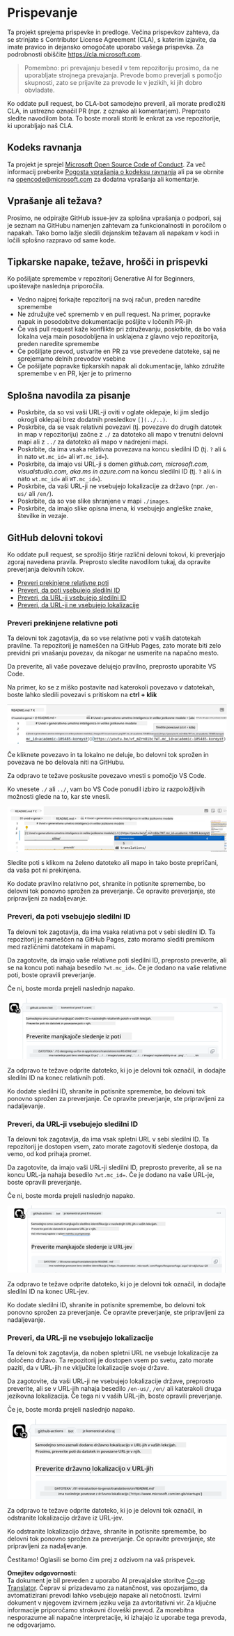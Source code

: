 <!--
CO_OP_TRANSLATOR_METADATA:
{
  "original_hash": "57c41f2af71001a2cff9d8eb797cb843",
  "translation_date": "2025-07-09T06:13:49+00:00",
  "source_file": "CONTRIBUTING.md",
  "language_code": "sl"
}
-->
# Prispevanje

Ta projekt sprejema prispevke in predloge. Večina prispevkov zahteva, da se strinjate s Contributor License Agreement (CLA), s katerim izjavite, da imate pravico in dejansko omogočate uporabo vašega prispevka. Za podrobnosti obiščite <https://cla.microsoft.com>.

> Pomembno: pri prevajanju besedil v tem repozitoriju prosimo, da ne uporabljate strojnega prevajanja. Prevode bomo preverjali s pomočjo skupnosti, zato se prijavite za prevode le v jezikih, ki jih dobro obvladate.

Ko oddate pull request, bo CLA-bot samodejno preveril, ali morate predložiti CLA, in ustrezno označil PR (npr. z oznako ali komentarjem). Preprosto sledite navodilom bota. To boste morali storiti le enkrat za vse repozitorije, ki uporabljajo naš CLA.

## Kodeks ravnanja

Ta projekt je sprejel [Microsoft Open Source Code of Conduct](https://opensource.microsoft.com/codeofconduct/?WT.mc_id=academic-105485-koreyst).
Za več informacij preberite [Pogosta vprašanja o kodeksu ravnanja](https://opensource.microsoft.com/codeofconduct/faq/?WT.mc_id=academic-105485-koreyst) ali pa se obrnite na [opencode@microsoft.com](mailto:opencode@microsoft.com) za dodatna vprašanja ali komentarje.

## Vprašanje ali težava?

Prosimo, ne odpirajte GitHub issue-jev za splošna vprašanja o podpori, saj je seznam na GitHubu namenjen zahtevam za funkcionalnosti in poročilom o napakah. Tako bomo lažje sledili dejanskim težavam ali napakam v kodi in ločili splošno razpravo od same kode.

## Tipkarske napake, težave, hrošči in prispevki

Ko pošiljate spremembe v repozitorij Generative AI for Beginners, upoštevajte naslednja priporočila.

* Vedno najprej forkajte repozitorij na svoj račun, preden naredite spremembe
* Ne združujte več sprememb v en pull request. Na primer, popravke napak in posodobitve dokumentacije pošljite v ločenih PR-jih
* Če vaš pull request kaže konflikte pri združevanju, poskrbite, da bo vaša lokalna veja main posodobljena in usklajena z glavno vejo repozitorija, preden naredite spremembe
* Če pošiljate prevod, ustvarite en PR za vse prevedene datoteke, saj ne sprejemamo delnih prevodov vsebine
* Če pošiljate popravke tipkarskih napak ali dokumentacije, lahko združite spremembe v en PR, kjer je to primerno

## Splošna navodila za pisanje

- Poskrbite, da so vsi vaši URL-ji oviti v oglate oklepaje, ki jim sledijo okrogli oklepaji brez dodatnih presledkov `[](../..)`.
- Poskrbite, da se vsak relativni povezavi (tj. povezave do drugih datotek in map v repozitoriju) začne z `./` za datoteko ali mapo v trenutni delovni mapi ali z `../` za datoteko ali mapo v nadrejeni mapi.
- Poskrbite, da ima vsaka relativna povezava na koncu sledilni ID (tj. `?` ali `&` in nato `wt.mc_id=` ali `WT.mc_id=`).
- Poskrbite, da imajo vsi URL-ji s domen _github.com, microsoft.com, visualstudio.com, aka.ms in azure.com_ na koncu sledilni ID (tj. `?` ali `&` in nato `wt.mc_id=` ali `WT.mc_id=`).
- Poskrbite, da vaši URL-ji ne vsebujejo lokalizacije za državo (npr. `/en-us/` ali `/en/`).
- Poskrbite, da so vse slike shranjene v mapi `./images`.
- Poskrbite, da imajo slike opisna imena, ki vsebujejo angleške znake, številke in vezaje.

## GitHub delovni tokovi

Ko oddate pull request, se sprožijo štirje različni delovni tokovi, ki preverjajo zgoraj navedena pravila.
Preprosto sledite navodilom tukaj, da opravite preverjanja delovnih tokov.

- [Preveri prekinjene relativne poti](../..)
- [Preveri, da poti vsebujejo sledilni ID](../..)
- [Preveri, da URL-ji vsebujejo sledilni ID](../..)
- [Preveri, da URL-ji ne vsebujejo lokalizacije](../..)

### Preveri prekinjene relativne poti

Ta delovni tok zagotavlja, da so vse relativne poti v vaših datotekah pravilne.
Ta repozitorij je nameščen na GitHub Pages, zato morate biti zelo previdni pri vnašanju povezav, da nikogar ne usmerite na napačno mesto.

Da preverite, ali vaše povezave delujejo pravilno, preprosto uporabite VS Code.

Na primer, ko se z miško postavite nad katerokoli povezavo v datotekah, boste lahko sledili povezavi s pritiskom na **ctrl + klik**

![VS code follow links screenshot](../../translated_images/vscode-follow-link.85520ab6a1237adcf01cc9cd8c228ce7b32ae685a034250bd5109e2682b9dfca.sl.png)

Če kliknete povezavo in ta lokalno ne deluje, bo delovni tok sprožen in povezava ne bo delovala niti na GitHubu.

Za odpravo te težave poskusite povezavo vnesti s pomočjo VS Code.

Ko vnesete `./` ali `../`, vam bo VS Code ponudil izbiro iz razpoložljivih možnosti glede na to, kar ste vnesli.

![VS code select relative path screenshot](../../translated_images/vscode-select-relative-path.3804eb73c3a9e5f2d345e3d3288f8173a9e584254d0e505d8bcbc6461dbf1f6c.sl.png)

Sledite poti s klikom na želeno datoteko ali mapo in tako boste prepričani, da vaša pot ni prekinjena.

Ko dodate pravilno relativno pot, shranite in potisnite spremembe, bo delovni tok ponovno sprožen za preverjanje.
Če opravite preverjanje, ste pripravljeni za nadaljevanje.

### Preveri, da poti vsebujejo sledilni ID

Ta delovni tok zagotavlja, da ima vsaka relativna pot v sebi sledilni ID.
Ta repozitorij je nameščen na GitHub Pages, zato moramo slediti premikom med različnimi datotekami in mapami.

Da zagotovite, da imajo vaše relativne poti sledilni ID, preprosto preverite, ali se na koncu poti nahaja besedilo `?wt.mc_id=`.
Če je dodano na vaše relativne poti, boste opravili preverjanje.

Če ni, boste morda prejeli naslednjo napako.

![GitHub check paths missing tracking comment screenshot](../../translated_images/github-check-paths-missing-tracking-comment.880d4afe03e898ffadeebe0f61f7fdea7525c25238bead9fecabc81a0a83b1c0.sl.png)

Za odpravo te težave odprite datoteko, ki jo je delovni tok označil, in dodajte sledilni ID na konec relativnih poti.

Ko dodate sledilni ID, shranite in potisnite spremembe, bo delovni tok ponovno sprožen za preverjanje.
Če opravite preverjanje, ste pripravljeni za nadaljevanje.

### Preveri, da URL-ji vsebujejo sledilni ID

Ta delovni tok zagotavlja, da ima vsak spletni URL v sebi sledilni ID.
Ta repozitorij je dostopen vsem, zato morate zagotoviti sledenje dostopa, da vemo, od kod prihaja promet.

Da zagotovite, da imajo vaši URL-ji sledilni ID, preprosto preverite, ali se na koncu URL-ja nahaja besedilo `?wt.mc_id=`.
Če je dodano na vaše URL-je, boste opravili preverjanje.

Če ni, boste morda prejeli naslednjo napako.

![GitHub check urls missing tracking comment screenshot](../../translated_images/github-check-urls-missing-tracking-comment.1bd00d20b24a1e2e3179e59e1bd7d44f16637a1bb1ab265562565251166841ef.sl.png)

Za odpravo te težave odprite datoteko, ki jo je delovni tok označil, in dodajte sledilni ID na konec URL-jev.

Ko dodate sledilni ID, shranite in potisnite spremembe, bo delovni tok ponovno sprožen za preverjanje.
Če opravite preverjanje, ste pripravljeni za nadaljevanje.

### Preveri, da URL-ji ne vsebujejo lokalizacije

Ta delovni tok zagotavlja, da noben spletni URL ne vsebuje lokalizacije za določeno državo.
Ta repozitorij je dostopen vsem po svetu, zato morate paziti, da v URL-jih ne vključite lokalizacije svoje države.

Da zagotovite, da vaši URL-ji ne vsebujejo lokalizacije države, preprosto preverite, ali se v URL-jih nahaja besedilo `/en-us/`, `/en/` ali katerakoli druga jezikovna lokalizacija.
Če tega ni v vaših URL-jih, boste opravili preverjanje.

Če je, boste morda prejeli naslednjo napako.

![GitHub check country locale comment screenshot](../../translated_images/github-check-country-locale-comment.2f4fe93228161dee6ec8210f3d6ccc66af6864f6b178b8d96f30818498fba72a.sl.png)

Za odpravo te težave odprite datoteko, ki jo je delovni tok označil, in odstranite lokalizacijo države iz URL-jev.

Ko odstranite lokalizacijo države, shranite in potisnite spremembe, bo delovni tok ponovno sprožen za preverjanje.
Če opravite preverjanje, ste pripravljeni za nadaljevanje.

Čestitamo! Oglasili se bomo čim prej z odzivom na vaš prispevek.

**Omejitev odgovornosti**:  
Ta dokument je bil preveden z uporabo AI prevajalske storitve [Co-op Translator](https://github.com/Azure/co-op-translator). Čeprav si prizadevamo za natančnost, vas opozarjamo, da avtomatizirani prevodi lahko vsebujejo napake ali netočnosti. Izvirni dokument v njegovem izvirnem jeziku velja za avtoritativni vir. Za ključne informacije priporočamo strokovni človeški prevod. Za morebitna nesporazume ali napačne interpretacije, ki izhajajo iz uporabe tega prevoda, ne odgovarjamo.